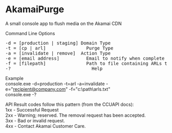 AkamaiPurge
===========

A small console app to flush media on the Akamai CDN

Command Line Options
<pre>
-d = [production | staging] Domain Type
-t = [cp | arl]		          Purge Type 
-a = [invalidate | remove]  Action Type
-e = [email address]	      Email to notify when complete
-f = [filepath]		          Path to file containing ARLs to Purge. New line for each ARL
-?			                    Help
</pre>

Example<br/>
console.exe -d=production -t=arl -a=invalidate -e="recipient@company.com" -f="c:\\path\\arls.txt"<br/>
console.exe -?<br/>

API Result codes follow this pattern (from the CCUAPI docs):<br/>
1xx - Successful Request<br/>
2xx - Warning; reserved. The removal request has been accepted.<br/>
3xx - Bad or invalid request.<br/>
4xx - Contact Akamai Customer Care.<br/>
